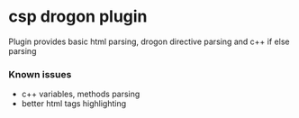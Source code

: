 # csp drogon plugin

Plugin provides basic html parsing, drogon directive parsing
and c++ if else parsing

### Known issues

 - c++ variables, methods parsing
 - better html tags highlighting
